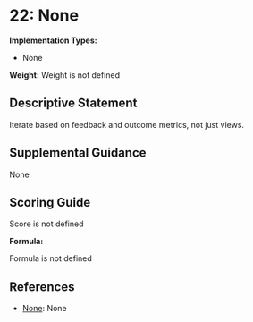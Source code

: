 # 22: None

**Implementation Types:**

- None

**Weight:** Weight is not defined

## Descriptive Statement

Iterate based on feedback and outcome metrics, not just views.

## Supplemental Guidance

None

## Scoring Guide

Score is not defined

**Formula:**

Formula is not defined

## References

- [None](None): None

